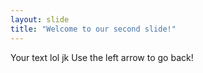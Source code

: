 ```yaml
---
layout: slide
title: "Welcome to our second slide!"
---
```

Your text lol jk
Use the left arrow to go back!
